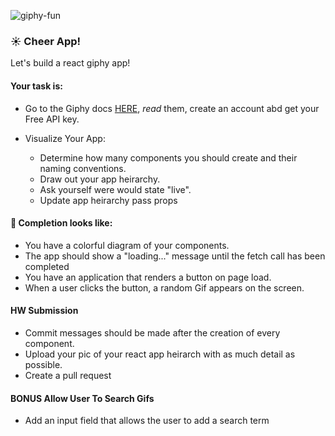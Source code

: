 ![giphy-fun](https://media.giphy.com/media/26xBKJclSF8d57UWs/giphy.gif)

### :sunny: Cheer App!

Let's build a react giphy app!

#### Your task is:
* Go to the Giphy docs [HERE](https://developers.giphy.com/docs/), _read_ them,  create an account abd get your Free API key.

* Visualize Your App:
  * Determine how many components you should create and their naming conventions.
  * Draw out your app heirarchy.
  * Ask yourself were would state "live".
  * Update app heirarchy pass props


#### 🚀 Completion looks like:

* You have a colorful diagram of your components.
* The app should show a "loading..." message until the fetch call has been completed
* You have an application that renders a button on page load.
* When a user clicks the button, a random Gif appears on the screen.

#### HW Submission

* Commit messages should be made after the creation of every component.
* Upload your pic of your react app heirarch with as much detail as possible.
* Create a pull request 


#### BONUS Allow User To Search Gifs

* Add an input field that allows the user to add a search term


